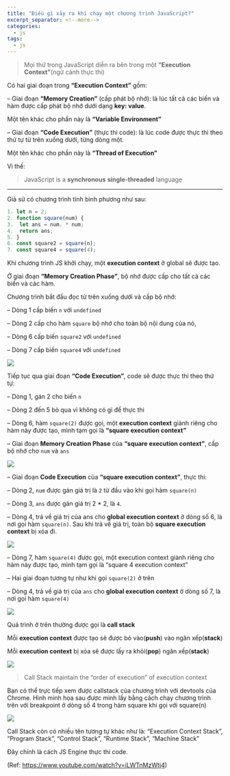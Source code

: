 ```yaml
---
title: "Điều gì xảy ra khi chạy một chương trình JavaScript?"
excerpt_separator: <!--more-->
categories:
  - js
tags:
  - js
---
```


> Mọi thứ trong JavaScript diễn ra bên trong một **“Execution Context”**(ngữ cảnh thực thi)

Có hai giai đoạn trong **“Execution Context”** gồm:

– Giai đoạn **“Memory Creation”** (cấp phát bộ nhớ): là lúc tất cả các biến và hàm được cấp phát bộ nhớ dưới dạng **key: value**. 

   Một tên khác cho phần này là **“Variable Environment”**

– Giai đoạn **“Code Execution”** (thực thi code): là lúc code được thực thi theo thứ tự từ trên xuống dưới, từng dòng một.

   Một tên khác cho phần này là **“Thread of Execution"**

Vì thế:

> JavaScript is a **synchronous** **single-threaded** language

---

Giả sử có chương trình tính bình phương như sau:

```js
1. let n = 2;
2. function square(num) {
3. 	let ans = num. * num;
4. 	return ans;
5. }
6. const square2 = square(n);
7. const square4 = square(4);
```

Khi chương trình JS khởi chạy, một **execution context** ở global sẽ được tạo. 

Ở giai đoạn **“Memory Creation Phase”**, bộ nhớ được cấp cho tất cả các biến và các hàm. 

Chương trình bắt đầu đọc từ trên xuống dưới và cấp bộ nhớ:

– Dòng 1 cấp biến `n` với `undefined`

– Dòng 2 cấp cho hàm `square` bộ nhớ cho toàn bộ nội dung của nó,

– Dòng 6 cấp biến `square2` với `undefined`

– Dòng 7 cấp biến `square4` với `undefined`

![](assets/images/2022/08/2022-08-30-dieu-gi-xay-ra-khi-chay-mot-chuong-trinh-javascript-1.webp)

Tiếp tục qua giai đoạn **“Code Execution”**, code sẽ được thực thi theo thứ tự:

– Dòng 1, gán 2 cho biến `n`

– Dòng 2 đến 5 bỏ qua vì không có gì để thực thi

– Dòng 6, hàm `square(2)` được gọi, một **execution context** giành riêng cho hàm này được tạo, mình tạm gọi là **“square execution context”**

  – Giai đoạn **Memory Creation Phase** của **“square execution context”**, cấp bộ nhớ cho `num` và `ans`
  
  ![](assets/images/2022/08/2022-08-30-dieu-gi-xay-ra-khi-chay-mot-chuong-trinh-javascript-2.webp)
  
  – Giai đoạn **Code Execution** của **“square execution context”**, thực thi:

  – Dòng 2, `num` được gán giá trị là `2` từ đầu vào khi gọi hàm `square(n)`

   – Dòng 3, `ans` được gán giá trị 2 * 2, là `4`.

   – Dòng 4, trả về giá trị của ans cho **global execution context** ở dòng số 6, là nơi gọi hàm `square(n)`. Sau khi trả về giá trị, toàn bộ **square execution context** bị xóa đi.
  
  ![](assets/images/2022/08/2022-08-30-dieu-gi-xay-ra-khi-chay-mot-chuong-trinh-javascript-3.webp)
  
  – Dòng 7, hàm `square(4)` được gọi, một execution context giành riêng cho hàm này được tạo, mình tạm gọi là “square 4 execution context”

  – Hai giai đoạn tương tự như khi gọi `square(2)` ở trên

  – Dòng 4, trả về giá trị của `ans` cho **global execution context** ở dòng số 7, là nơi gọi hàm `square(4)`

![](assets/images/2022/08/2022-08-30-dieu-gi-xay-ra-khi-chay-mot-chuong-trinh-javascript-4.webp)

Quá trình ở trên thường được gọi là **call stack**

Mỗi **execution context** được tạo sẽ được bỏ vào(**push**) vào ngăn xếp(**stack**)

Mỗi **execution context** bị xóa sẽ được lấy ra khỏi(**pop**) ngăn xếp(**stack**)

![](assets/images/2022/08/2022-08-30-dieu-gi-xay-ra-khi-chay-mot-chuong-trinh-javascript-5.webp)

> Call Stack maintain the “order of execution” of execution context

Bạn có thể trực tiếp xem được callstack của chương trình với devtools của Chrome. Hình minh họa sau được mình lấy bằng cách chạy chương trình trên với breakpoint ở dòng số 4 trong hàm square khi gọi với square(n)

![](assets/images/2022/08/2022-08-30-dieu-gi-xay-ra-khi-chay-mot-chuong-trinh-javascript-6.webp)

Call Stack còn có nhiều tên tương tự khác như là: “Execution Context Stack”, “Program Stack”, “Control Stack”, “Runtime Stack”, “Machine Stack”

Đây chính là cách JS Engine thực thi code.

(Ref: https://www.youtube.com/watch?v=iLWTnMzWtj4)